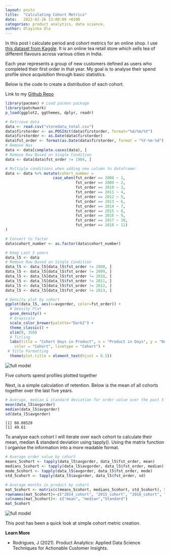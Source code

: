 ```yaml
---
layout: posts
title:  "Calculating Cohort Metrics"
date:   2022-02-26 13:00:00 +0100
categories: product analytics, data science,
author: Olayinka Ola
---
```


In this post I calculate period and cohort metrics for an online shop. I use [this dataset from Kaggle](https://www.kaggle.com/uttamp/store-data). It is an online tea retail store which sells tea of different flavours across various cities in India.

Each year represents a group of new customers defined as users who completed their first order in that year. My goal is to analyse their spend profile since acquisition through basic statistics.

Below is the code to create a distribution of each cohort.

Link to my [Github Repo][Github Repo]

```r
library(pacman) # Load pacman package
library(patchwork)
p_load(ggplot2, ggthemes, dplyr, readr)

# Retrieve data
data <- read.csv("storedata_total.csv")
data$firstorder <- as.POSIXct(data$firstorder, format="%d/%m/%Y")
data$firstorder <- as.Date(data$firstorder)
data$fst_order <- format(as.Date(data$firstorder, format = "%Y-%m-%d"), "%Y")
# Remove Nas
data <- data[complete.cases(data), ]
# Remove Row Based on Single Condition
data <- data[data$fst_order != 1904, ]

# Multiple conditions when adding new column to dataframe:
data <- data %>% mutate(cohort_number =
                     case_when(fst_order == 2008 ~ 1,
                               fst_order == 2009 ~ 2,
                               fst_order == 2010 ~ 3,
                               fst_order == 2011 ~ 4,
                               fst_order == 2012 ~ 5,
                               fst_order == 2013 ~ 6,
                               fst_order == 2014 ~ 7,
                               fst_order == 2015 ~ 8,
                               fst_order == 2016 ~ 9,
                               fst_order == 2017 ~ 10,
                               fst_order == 2018 ~ 11)
)

# Convert to factor
data$cohort_number <- as.factor(data$cohort_number)

# Keep Last 5 years
data_l5 <- data
# Remove Row Based on Single Condition
data_l5 <- data_l5[data_l5$fst_order != 2008, ]
data_l5 <- data_l5[data_l5$fst_order != 2009, ]
data_l5 <- data_l5[data_l5$fst_order != 2010, ]
data_l5 <- data_l5[data_l5$fst_order != 2011, ]
data_l5 <- data_l5[data_l5$fst_order != 2012, ]
data_l5 <- data_l5[data_l5$fst_order != 2013, ]

# Density plot by cohort
ggplot(data_l5, aes(x=avgorder, color=fst_order)) +
  # Density Plot
  geom_density() +
  # Grayscale
  scale_color_brewer(palette="Dark2") +
  theme_classic() +
  xlim(0, 350)
  # Titling
  labs(title = "Cohort Days in Product", x = "Product in Days", y = "Density",
    color = "Cohort", linetype = "Cohort") +
 # Title Formatting
  theme(plot.title = element_text(hjust = 0.5))
```

<img src="{{ site.url }}{{ site.baseurl }}/assets/images/Cohorts plotted together.png" alt="full model">

Five cohorts spend profiles plotted together

Next, is a simple calculation of retention. Below is the mean of all cohorts together over the last five years.

```r
# Average, median & standard deviation for order value over the past 5 years
mean(data_l5$avgorder)
median(data_l5$avgorder)
sd(data_l5$avgorder)
```

```
[1] 60.08528
[1] 49.61
```

To analyse each cohort I will iterate over each cohort to calculate their mean, median & standard deviation using tapply(). Using the matrix function I organise the information into a more readable format.

```r
# Average order value by cohort
means_5cohort <- tapply(data_l5$avgorder, data_l5$fst_order, mean)
medians_5cohort <- tapply(data_l5$avgorder, data_l5$fst_order, median)
mode_5cohort <- tapply(data_l5$avgorder, data_l5$fst_order, mode)
std_5cohort <- tapply(data_l5$avgorder, data_l5$fst_order, sd)

# Average months in product by cohort
mat_5cohort <- matrix(c(means_5cohort, medians_5cohort, std_5cohort), 5, 3)
rownames(mat_5cohort)<-c("2014_cohort", "2015_cohort", "2016_cohort", "2017_cohort", "2018_cohort")
colnames(mat_5cohort)<- c("mean", "median","Standard")
mat_5cohort
```
<img src="{{ site.url }}{{ site.baseurl }}/assets/images/cohorts_annual.png" alt="full model">

This post has been a quick look at simple cohort metric creation.

**Learn More**

- Rodrigues, J (2021). Product Analytics: Applied Data Science Techniques for Actionable Customer Insights.

[Github Repo]: https://github.com/hightowerr/marketing/tree/master/Calculating%20Cohort%20Metrics
